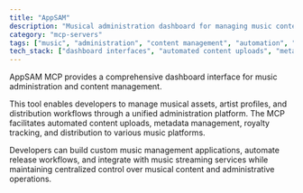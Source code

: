 ```yaml
---
title: "AppSAM"
description: "Musical administration dashboard for managing music content, artists, and distribution workflows."
category: "mcp-servers"
tags: ["music", "administration", "content management", "automation", "streaming services"]
tech_stack: ["dashboard interfaces", "automated content uploads", "metadata management", "royalty tracking", "music distribution"]
---
```


AppSAM MCP provides a comprehensive dashboard interface for music administration and content management. 

This tool enables developers to manage musical assets, artist profiles, and distribution workflows through a unified administration platform. The MCP facilitates automated content uploads, metadata management, royalty tracking, and distribution to various music platforms. 

Developers can build custom music management applications, automate release workflows, and integrate with music streaming services while maintaining centralized control over musical content and administrative operations.